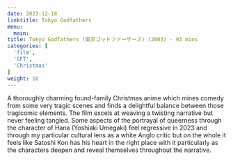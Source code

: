 ```yaml
---
date: 2023-12-18
linktitle: Tokyo Godfathers
menu:
  main:
title: Tokyo Godfathers (東京ゴッドファーザーズ) (2003) - 93 mins
categories: [
  'film',
  'GFT',
  'Christmas'
]
weight: 10
---
```


A thoroughly charming found-family Christmas anime which mines comedy from some very tragic scenes and finds a delightful balance between those tragicomic elements. The film excels at weaving a twisting narrative but never feeling tangled. Some aspects of the portrayal of queerness through the character of Hana (Yoshiaki Umegaki) feel regressive in 2023 and through my particular cultural lens as a white Anglo critic but on the whole it feels like Satoshi Kon has his heart in the right place with it particularly as the characters deepen and reveal themselves throughout the narrative.
